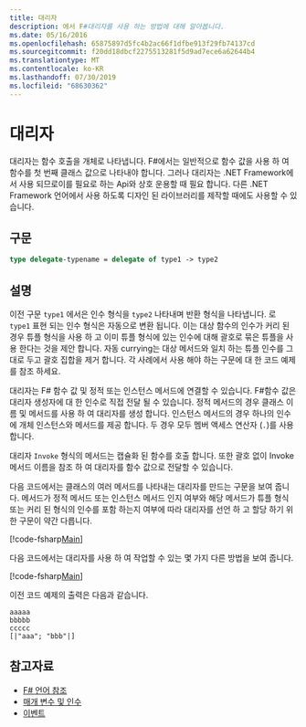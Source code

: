 ```yaml
---
title: 대리자
description: 에서 F#대리자를 사용 하는 방법에 대해 알아봅니다.
ms.date: 05/16/2016
ms.openlocfilehash: 65875897d5fc4b2ac66f1dfbe913f29fb74137cd
ms.sourcegitcommit: f20dd18dbcf2275513281f5d9ad7ece6a62644b4
ms.translationtype: MT
ms.contentlocale: ko-KR
ms.lasthandoff: 07/30/2019
ms.locfileid: "68630362"
---
```

# <a name="delegates"></a>대리자

대리자는 함수 호출을 개체로 나타냅니다. F#에서는 일반적으로 함수 값을 사용 하 여 함수를 첫 번째 클래스 값으로 나타내야 합니다. 그러나 대리자는 .NET Framework에서 사용 되므로이를 필요로 하는 Api와 상호 운용할 때 필요 합니다. 다른 .NET Framework 언어에서 사용 하도록 디자인 된 라이브러리를 제작할 때에도 사용할 수 있습니다.

## <a name="syntax"></a>구문

```fsharp
type delegate-typename = delegate of type1 -> type2
```

## <a name="remarks"></a>설명

이전 구문 `type1` 에서은 인수 형식을 `type2` 나타내며 반환 형식을 나타냅니다. 로 `type1` 표현 되는 인수 형식은 자동으로 변환 됩니다. 이는 대상 함수의 인수가 커리 된 경우 튜플 형식을 사용 하 고 이미 튜플 형식에 있는 인수에 대해 괄호로 묶은 튜플을 사용 한다는 것을 제안 합니다. 자동 currying는 대상 메서드와 일치 하는 튜플 인수를 그대로 두고 괄호 집합을 제거 합니다. 각 사례에서 사용 해야 하는 구문에 대 한 코드 예제를 참조 하세요.

대리자는 F# 함수 값 및 정적 또는 인스턴스 메서드에 연결할 수 있습니다. F#함수 값은 대리자 생성자에 대 한 인수로 직접 전달 될 수 있습니다. 정적 메서드의 경우 클래스 이름 및 메서드를 사용 하 여 대리자를 생성 합니다. 인스턴스 메서드의 경우 하나의 인수에 개체 인스턴스와 메서드를 제공 합니다. 두 경우 모두 멤버 액세스 연산자 (`.`)를 사용 합니다.

대리자 `Invoke` 형식의 메서드는 캡슐화 된 함수를 호출 합니다. 또한 괄호 없이 Invoke 메서드 이름을 참조 하 여 대리자를 함수 값으로 전달할 수 있습니다.

다음 코드에서는 클래스의 여러 메서드를 나타내는 대리자를 만드는 구문을 보여 줍니다. 메서드가 정적 메서드 또는 인스턴스 메서드 인지 여부와 해당 메서드가 튜플 형식 또는 커리 된 형식의 인수를 포함 하는지 여부에 따라 대리자를 선언 하 고 할당 하기 위한 구문이 약간 다릅니다.

[!code-fsharp[Main](~/samples/snippets/fsharp/lang-ref-2/snippet4201.fs)]

다음 코드에서는 대리자를 사용 하 여 작업할 수 있는 몇 가지 다른 방법을 보여 줍니다.

[!code-fsharp[Main](~/samples/snippets/fsharp/lang-ref-2/snippet4202.fs)]

이전 코드 예제의 출력은 다음과 같습니다.

```console
aaaaa
bbbbb
ccccc
[|"aaa"; "bbb"|]
```

## <a name="see-also"></a>참고자료

- [F# 언어 참조](index.md)
- [매개 변수 및 인수](parameters-and-arguments.md)
- [이벤트](./members/events.md)
